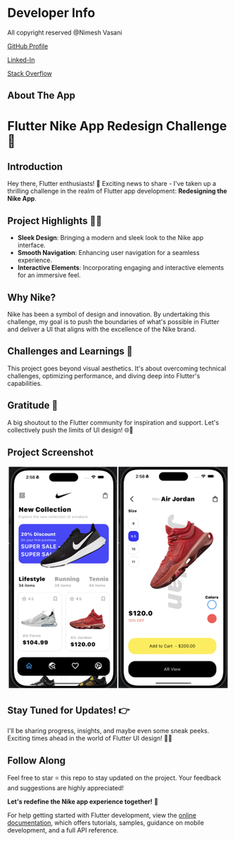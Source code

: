 # Developer Info

All copyright reserved @Nimesh Vasani 

[GitHub Profile](https://github.com/NimeshVasani)

[Linked-In](https://www.linkedin.com/in/nimesh-vasani-99b642154/)

[Stack Overflow](https://stackoverflow.com/users/16579306/nimesh-vasani)

## About The App

# Flutter Nike App Redesign Challenge 🚀

## Introduction

Hey there, Flutter enthusiasts! 👋 Exciting news to share - I've taken up a thrilling challenge in the realm of Flutter app development: **Redesigning the Nike App**.

## Project Highlights 🎨✨

- **Sleek Design**: Bringing a modern and sleek look to the Nike app interface.
- **Smooth Navigation**: Enhancing user navigation for a seamless experience.
- **Interactive Elements**: Incorporating engaging and interactive elements for an immersive feel.

## Why Nike?

Nike has been a symbol of design and innovation. By undertaking this challenge, my goal is to push the boundaries of what's possible in Flutter and deliver a UI that aligns with the excellence of the Nike brand.

## Challenges and Learnings 🚧

This project goes beyond visual aesthetics. It's about overcoming technical challenges, optimizing performance, and diving deep into Flutter's capabilities.

## Gratitude 🙌

A big shoutout to the Flutter community for inspiration and support. Let's collectively push the limits of UI design! 🌐💙

## Project Screenshot

<!-- ![Nike App Redesign](path/to/nike_app_screenshot.jpg) -->
![alt_text](https://github.com/NimeshVasani/nike_redesingning/blob/c574bfd47a661beb35681bb90d4428680ca3f71f/snapshots/nike_final.jpg)

## Stay Tuned for Updates! 👉

I'll be sharing progress, insights, and maybe even some sneak peeks. Exciting times ahead in the world of Flutter UI design! 🚀📱

## Follow Along

Feel free to star ⭐️ this repo to stay updated on the project. Your feedback and suggestions are highly appreciated!

**Let's redefine the Nike app experience together!** 🚀



For help getting started with Flutter development, view the
[online documentation](https://docs.flutter.dev/), which offers tutorials,
samples, guidance on mobile development, and a full API reference.
